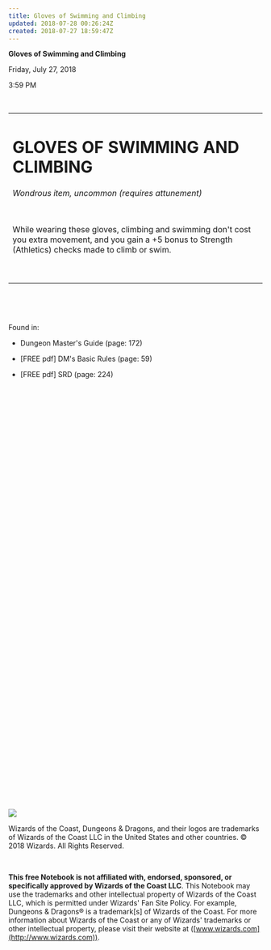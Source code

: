 ```yaml
---
title: Gloves of Swimming and Climbing
updated: 2018-07-28 00:26:24Z
created: 2018-07-27 18:59:47Z
---
```


**Gloves of Swimming and Climbing**

Friday, July 27, 2018

3:59 PM

 

<table><tbody><tr class="odd"><td><h1 id="gloves-of-swimming-and-climbing"><strong>GLOVES OF SWIMMING AND CLIMBING</strong></h1><p><em>Wondrous item, uncommon (requires attunement)</em></p><p> </p><p>While wearing these gloves, climbing and swimming don't cost you extra movement, and you gain a +5 bonus to Strength (Athletics) checks made to climb or swim.</p><p> </p></td></tr></tbody></table>

 

 

Found in:

-   Dungeon Master's Guide (page: 172)

-   \[FREE pdf\] DM's Basic Rules (page: 59)

-   \[FREE pdf\] SRD (page: 224)

 

 

 

 

 

 

 

 

 

 

 

 

 

 

 

 

 

 

 

 

 

 

 

 

 

 

 

![](tmp\media\image1.png)

Wizards of the Coast, Dungeons & Dragons, and their logos are trademarks of Wizards of the Coast LLC in the United States and other countries. © 2018 Wizards. All Rights Reserved.

 

**This free Notebook is not affiliated with, endorsed, sponsored, or specifically approved by Wizards of the Coast LLC**. This Notebook may use the trademarks and other intellectual property of Wizards of the Coast LLC, which is permitted under Wizards' Fan Site Policy. For example, Dungeons & Dragons® is a trademark\[s\] of Wizards of the Coast. For more information about Wizards of the Coast or any of Wizards' trademarks or other intellectual property, please visit their website at ([www.wizards.com](http://www.wizards.com)).
